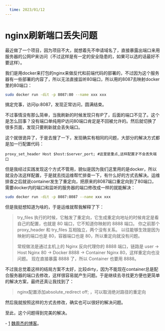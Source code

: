 ```yaml
---
  time: 2023/01/12
---
```

# nginx刷新端口丢失问题

最近做了一个项目，因为项目不大，就想着先不申请域名了，直接暴露出端口来用服务器的公网IP来访问（不过这样是有一定的安全隐患的，如果可以选的话最好不要这样）。

我们是用docker来打包的nginx来做反代和前端代码的部署的，不过因为这个服务器有一些部署的内容了，所以无法直接监听80端口，所以用的8087去映射docker里的80端口：

```bash
sudo docker run -dit -p 8087:80 --name xxx xxx
```

搞定完事，访问ip:8087，发现正常访问，圆满结束。

不过事情没有那么简单，当我刷新的时候发现只有IP了，后面的端口不见了。这个是怎么回事？没有端口单纯用IP访问80端口肯定是不回被允许的。然后就切换了很多页面，发现只要刷新就会丢失端口。

这个就很诡异了，于是去搜了一下，发现确实有相同的问题，大部分的解决方式都是加一行配置代码：

```nginx
proxy_set_header Host $host:$server_port; #这里是重点,这样配置才不会丢失端口
```

但是我经过实践发现这个方式不管用，貌似是因为我们这里用的是docker，所以就没办法这样配置，于是就去找运维帮忙排查一下，有什么好的方式去解决。运维排查之后就说container发生了重定向，把原来的8087端口重定向到了80端口，需要docker内的端口和监听的服务器的端口修改成一样的就能解决：

```bash
sudo docker run -dit -p 8087:8087 --name xxx xxx
```

但是我挺想知道为啥的，于是运维就帮我解释了下：

> try_files 执行的时候，它触发了重定向，它生成重定向地址的时候肯定是看自己的配置，也就是 80 端口，它不知道你映射的 8888 端口。 你之前那个  proxy_header 和 try_files 互相独立，两个没有关系。 以往能够生效是因为 映射的端口也是 80，容器端口也是 80，所以重定向就没有问题。
>
> 常规做法是通过主机上的 Nginx 反向代理你的 8888 端口，链路是 user -> Host Nginx 80 -> Docker 8888 -> Container Nginx 80，这样重定向也没问题。 现在直接暴露 8888 了，所以 Container 也要用 8888。

不过我总觉着这样的结局方案不太好，比较dirty，因为不能现在container总是配合服务器的端口去修改，这样很容易就产生问题。于是继续去寻找更方便也更简单的解决方案，最终还真让我找到了：

> nginx配置添加absolute_redirect off; ，可以取消绝对路径的重定向
>
> [1]: http://www.weizhoujie.top/2021/03/12/nginx/
>

然后我就按照这样的方式去修改，确实也可以很好的解决问题。

至此，这个问题得到完美的解决。

\- [1] [魏周杰的博客](http://www.weizhoujie.top/2021/03/12/nginx/)。
